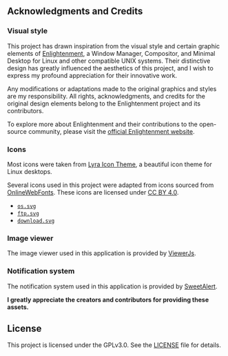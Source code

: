 ## Acknowledgments and Credits

### Visual style

This project has drawn inspiration from the visual style and certain graphic elements of [Enlightenment](https://www.enlightenment.org/), a Window Manager, Compositor, and Minimal Desktop for Linux and other compatible UNIX systems. Their distinctive design has greatly influenced the aesthetics of this project, and I wish to express my profound appreciation for their innovative work.

Any modifications or adaptations made to the original graphics and styles are my responsibility. All rights, acknowledgments, and credits for the original design elements belong to the Enlightenment project and its contributors.

To explore more about Enlightenment and their contributions to the open-source community, please visit the [official Enlightenment website](https://www.enlightenment.org/).

### Icons

Most icons were taken from [Lyra Icon Theme](https://github.com/yeyushengfan258/Lyra-icon-theme/tree/master/src), a beautiful icon theme for Linux desktops.

Several icons used in this project were adapted from icons sourced from [OnlineWebFonts](https://www.onlinewebfonts.com/icon). These icons are licensed under [CC BY 4.0](https://creativecommons.org/licenses/by/4.0/).

- [`os.svg`](https://www.onlinewebfonts.com/icon/241211)
- [`ftp.svg`](https://www.onlinewebfonts.com/icon/248291)
- [`download.svg`](https://www.onlinewebfonts.com/icon/574052)

### Image viewer

The image viewer used in this application is provided by [ViewerJs](https://github.com/fengyuanchen/viewerjs).

### Notification system

The notification system used in this application is provided by [SweetAlert](https://sweetalert.js.org/).

**I greatly appreciate the creators and contributors for providing these assets.**

## License

This project is licensed under the GPLv3.0. See the [LICENSE](./documents/LICENSE.MD) file for details.
